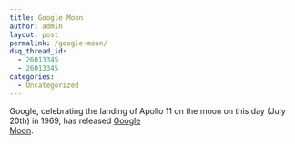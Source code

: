 ```yaml
---
title: Google Moon
author: admin
layout: post
permalink: /google-moon/
dsq_thread_id:
  - 26013345
  - 26013345
categories:
  - Uncategorized
---
```

Google, celebrating the landing of Apollo 11 on the moon on this day (July  
20th) in 1969, has released [Google  
Moon][1].

 [1]: http://moon.google.com